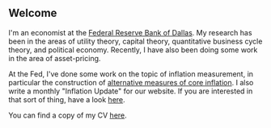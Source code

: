 ## Welcome

I'm an economist at the [Federal Reserve Bank of Dallas](http://dallasfed.org). My research has been in the areas of utility theory, capital theory, quantitative business cycle theory, and political economy.  Recently, I have also been doing some work in the area of asset-pricing.

At the Fed, I've done some work on the topic of inflation measurement, in particular the construction of [alternative measures of core inflation](http://www.dallasfed.org/research/pce/index.cfm). I also write a monthly "Inflation Update" for our website. If you are interested in that sort of thing, have a look [here](https://www.dallasfed.org/research/pce/inflation.cfm).

You can find a copy of my CV [here]({{"/assets/cv.pdf"}}).
